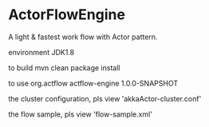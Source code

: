 ActorFlowEngine
=========

A light & fastest work flow with Actor pattern.

environment
JDK1.8

to build
mvn clean package install

to use
<dependency>
	<groupId>org.actflow</groupId>
	<artifactId>actflow-engine</artifactId>
	<version>1.0.0-SNAPSHOT</version>
</dependency>

the cluster configuration, pls view 'akkaActor-cluster.conf'

the flow sample, pls view 'flow-sample.xml'
